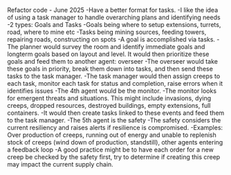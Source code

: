Refactor code - June 2025
-Have a better format for tasks.
-I like the idea of using a task manager to handle overarching plans and identifying needs
-2 types: Goals and Tasks
-Goals being where to setup extensions, turrets, road, where to mine etc
-Tasks being mining sources, feeding towers, repairing roads, constructing on spots
-A goal is accomplished via tasks.
-The planner would survey the room and identify immediate goals and longterm goals based on layout and level. It would then prioritize these goals and feed them to another agent: overseer
-The overseer would take these goals in priority, break them down into tasks, and then send these tasks to the task manager.
-The task manager would then assign creeps to each task, monitor each task for status and completion, raise errors when it identifies issues
-The 4th agent would be the monitor. 
-The monitor looks for emergent threats and situations. This might include invasions, dying creeps, dropped resources, destroyed buildings, empty extensions, full containers.
-It would then create tasks linked to these events and feed them to the task manager.
-The 5th agent is the safety
-The safety considers the current resiliency and raises alerts if resilience is compromised.
-Examples: Over production of creeps, running out of energy and unable to replenish stock of creeps (wind down of production, standstill), other agents entering a feedback loop
-A good practice might be to have each order for a new creep be checked by the safety first, try to determine if creating this creep may impact the current supply chain.
